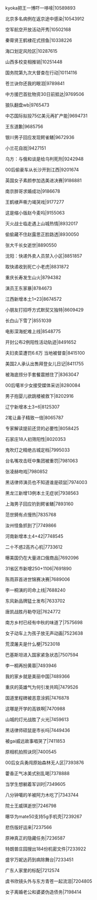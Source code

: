 kyoka把王一博吓一哆嗦|10589893

北京多名病例在返京途中感染|10543912

空军航空开放活动开秀|10502168

秦霄贤王鹤棣花式捞鱼|10338226

海口划定风险区|10287615

山西多校变相推销|10251448

国务院第九次大督查在行动|10114116

苍兰诀你还我的眼泪|9789841

中方援巴首批物资30日前抵达|9769506

狼队翻盘wb|9765473

中芯国际拟投75亿美元再扩产能|9694731

王东道歉|9685756

银川男子回应发现鳄雀鳝|9672936

小兰花自戕|9427151

乌方：与俄和谈是给乌判死刑|9242948

00后偷豪车从长沙开到江西|9201674

英国女子素颜参加选美进决赛|9186881

南京胖哥求婚成功|9186678

王鹤棣声嘶力竭哭戏|9177277

这是缩小版赵今麦吗|9155063

灭火战士临走遇上山城热情|8932017

偷偷藏不住赵露思正脸路透|8930050

张大千长女逝世|8890550

沈阳：快递外卖人员禁入小区|8851857

取快递收到死亡小老虎|8831872

重庆长寿发生山火|8794382

演员王东家暴|8784673

江西新增本土1+23|8674572

小朋友打招呼方式默契又独特|8609429

长白山下雪了|8551039

电影深海蛇难上线|8548775

开封公布2例阳性活动轨迹|8491652

夫妇卖菜遭罚6.6万 当地被督查|8415100

美国2人承认出售拜登女儿日记|8411755

被海底捞分手套餐震撼住了|8363047

00后噶羊少女接受媒体采访|8280084

男子抱婴儿欲跳楼被救下|8202916

辽宁新增本土3+6|8125307

2笔让鼻子精致一倍|8065787

专家解读提前还贷的必要性|8058425

石家庄18人初筛阳性|8020353

鬼吹灯之精绝古城定档|7995033

台名嘴攻击旺中集团被重罚|7981063

张凌赫吻戏|7980852

黑话律师演员也不知道谁是硕鼠|7974003

黑龙江新增13例本土无症状|7938563

上海男子回应钓到鳄雀鳝|7893160

范世錡有点慢热|7835768

汝州怪鱼抓到了|7749866

河南新增本土4+42|7748545

二十不惑2高齐心机|7733612

曝美国仍在大量进口俄商品|7692096

31省区市新增250+1106|7691890

陈雨菲首进世锦赛决赛|7689006

李一桐演的司命上线|7688240

东风新品牌猛士发布|7633702

唐凯战胜丹勒夺冠|7624772

南方乡村已经有中秋的味道了|7575698

女子动车上为孩子放无声动画|7523638

荒漠屠夫是什么梗|7523018

巴基斯坦进入国家紧急状态|7507594

李一桐再扮黄蓉|7493946

我的家乡就是美丽中国|7489366

重庆的英雄气为何引发共鸣|7479526

国道里程碑被恶意涂鸦|7476878

这哪是开学的高铁啊|7470988

山城的灯光战胜了火光|7459613

黑话律师硕鼠是市长吗|7449436

被gai威远故事唱哭了|7411853

原相机拍照诀窍|7400545

00后女兵勇闯原始森林无人区|7393876

藿香正气冰美式别乱喝|7378888

当学生想躺着军训时|7349605

八分钟噶的羊被阿力木吃了|7343744

院士王威琪逝世|7246798

曝华为mate50支持5g手机壳|7239267

悲伤版好运来|7237566

原神真正的隐藏任务|7236587

特朗普庄园搜出184份机密文件|7233922

盛宇万妮达药到病除舞台|7233451

广东人家里的标配|7212574

虞书欣镜头外与东方青苍一起流泪|7204805

女子离婚老公和婆婆伪造债务|7198414

